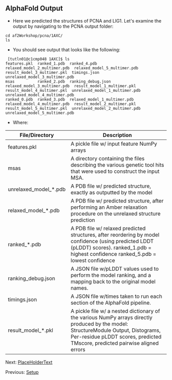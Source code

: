 ## AlphaFold Output

 - Here we predicted the structures of PCNA and LIG1. Let's examine the output by navigating to the PCNA output folder:
 
 ```
 cd af2Workshop/pcna/1AXC/
 ls 
 ```
 - You should see output that looks like the following:
 
 ```
  [tutln01@c1cmp048 1AXC]$ ls
features.pkl  ranked_1.pdb  ranked_4.pdb                  relaxed_model_2_multimer.pdb  relaxed_model_5_multimer.pdb  result_model_3_multimer.pkl  timings.json                    unrelaxed_model_3_multimer.pdb
msas          ranked_2.pdb  ranking_debug.json            relaxed_model_3_multimer.pdb  result_model_1_multimer.pkl   result_model_4_multimer.pkl  unrelaxed_model_1_multimer.pdb  unrelaxed_model_4_multimer.pdb
ranked_0.pdb  ranked_3.pdb  relaxed_model_1_multimer.pdb  relaxed_model_4_multimer.pdb  result_model_2_multimer.pkl   result_model_5_multimer.pkl  unrelaxed_model_2_multimer.pdb  unrelaxed_model_5_multimer.pdb
 ```
 
 - Where:
 
|File/Directory|Description|
|-|-|
|features.pkl|A pickle file w/ input feature NumPy arrays|
|msas|A directory containing the files describing the various genetic tool hits that were used to construct the input MSA.|
|unrelaxed_model_\*.pdb|A PDB file w/ predicted structure, exactly as outputted by the model|
|relaxed_model_\*.pdb|A PDB file w/ predicted structure, after performing an Amber relaxation procedure on the unrelaxed structure prediction|
|ranked_\*.pdb |A PDB file w/ relaxed predicted structures, after reordering by model confidence (using predicted LDDT (pLDDT) scores). ranked_1.pdb = highest confidence ranked_5.pdb = lowest confidence|
|ranking_debug.json|A JSON file w/pLDDT values used to perform the model ranking, and a mapping back to the original model names.|
|timings.json|A JSON file w/times taken to run each section of the AlphaFold pipeline.|
|result_model_\*.pkl| A pickle file w/ a nested dictionary of the various NumPy arrays directly produced by the model: StructureModule Output, Distograms, Per-residue pLDDT scores, predicted TMscore, predicted pairwise aligned errors |



 
Next: [PlaceHolderText](../lesson4/lesson4.md)

Previous: [Setup](../lesson2/lesson2.md)

